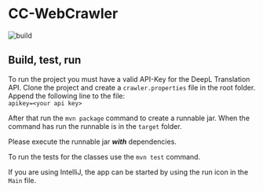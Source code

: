 # CC-WebCrawler
![build](https://github.com/Clemi2806/CC-WebCrawler/actions/workflows/maven.yml/badge.svg)

## Build, test, run

To run the project you must have a valid API-Key for the DeepL Translation API. Clone the project and create
a `crawler.properties` file in the root folder. Append the following line to the file:
<br> `apikey=<your api key>`

After that run the `mvn package` command to create a runnable jar. When the command has run the runnable is in
the `target` folder.

Please execute the runnable jar **_with_** dependencies.

To run the tests for the classes use the `mvn test` command.

If you are using IntelliJ, the app can be started by using the run icon in the `Main` file.
